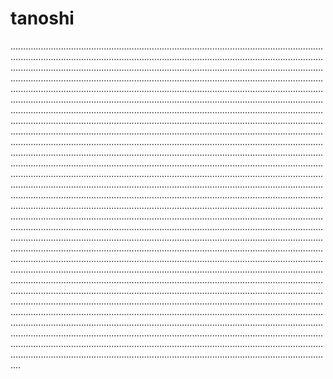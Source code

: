 # tanoshi

............................................................................................................................................................................................................................................................................................................................................................................................................................................................................................................................................................................................................................................................................................................................................................................................................................................................................................................................................................................................................................................................................................................................................................................................................................................................................................................................................................................................................................................................................................................................................................................................................................................................................................................................................................................................................................................................................................................................................................................................................................................................................................................................................................................................................................................................................................................................................................................................................................................................................................................................................................................................................................................................................................................................................................................................................................................................................................................................................................................................................................................................................................................................................................................................................................................................................................................................................................................................................................................................................................................................................................................................................................................................................................................................................................................................................................................................................